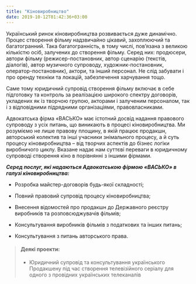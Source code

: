 ```yaml
---
title: "Кіновиробництво"
date: 2019-10-12T01:42:36+03:00
---
```


Український ринок кіновиробництва розвивається дуже динамічно. Процес створення фільму надзвичайно цікавий, захоплюючий та багатогранний. Така багатогранність, в тому числі, пов’язана з великою кількістю осіб, залучених до створення фільму. Серед них: продюсери, автори фільму (режисер-постановник, автор сценарію (текстів, діалогів), автор музичного супроводу, художник-постановник, оператор-постановник), актори, та інший персонал. Не слід забувати і про оренду техніки та локацій, забезпечення харчування тощо.

Саме тому юридичний супровід створення фільму включає в себе підготовку та контроль за реалізацією широкого спектру договорів, укладених як із творчою групою, акторами і залученим персоналом, так і з відповідними підрядними організаціями, правовласниками.

Адвокатська фірма «ВАСЬКО» має істотний досвід надання правового супроводу з усіх питань, що виникають в процесі кіновиробництва. Ми розуміємо не лише правову площину, в якій працює продакшн, авторський колектив та інші учасники знімального процесу, а й суть процесу кіновиробництва – від творчих аспектів до бізнес логіки виробничого циклу. Вказане надає нам суттєві переваги в юридичному супроводі створення кіно в порівнянні з іншими фірмами.

***Серед послуг, які надаються Адвокатською фірмою «ВАСЬКО» в галузі кіновиробництва:***

- Розробка майстер-договорів будь-якої складності;

- Повний правовий супровід процесу кіновиробництва;

- Внесення відомостей про продакшн до Державного реєстру виробників та розповсюджувачів фільмів;

- Консультування виробників фільмів з податкових та інших питань;

- Консультування з питань авторського права.

> #### Деякі проекти:
>
> - Юридичний супровід та консультування українського Продакшену під час створення телевізійного серіалу для одного з провідних українських телеканалів
